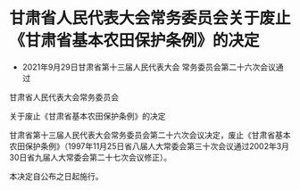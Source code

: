 # 甘肃省人民代表大会常务委员会关于废止《甘肃省基本农田保护条例》的决定

- 2021年9月29日甘肃省第十三届人民代表大会
  常务委员会第二十六次会议通过

<!-- INFO END -->

甘肃省人民代表大会常务委员会

关于废止《甘肃省基本农田保护条例》的决定

甘肃省第十三届人民代表大会常务委员会第二十六次会议决定，废止《甘肃省基本农田保护条例》（1997年11月25日省八届人大常委会第三十次会议通过2002年3月30日省九届人大常委会第二十七次会议修正）。

本决定自公布之日起施行。
